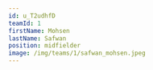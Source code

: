```yaml
---
id: u_T2udhfD
teamId: 1
firstName: Mohsen
lastName: Safwan
position: midfielder
image: /img/teams/1/safwan_mohsen.jpeg
---
```

